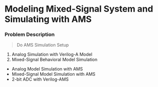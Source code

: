 # Modeling Mixed-Signal System and Simulating with AMS

### Problem Description
> Do AMS Simulation Setup
1. Analog Simulation with Verilog-A Model  
2. Mixed-Signal Behavioral Model Simulation
- Analog Model Simulation with AMS
- Mixed-Signal Model Simulation with AMS 
- 2-bit ADC with Verilog-AMS
